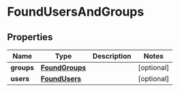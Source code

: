# FoundUsersAndGroups

## Properties
Name | Type | Description | Notes
------------ | ------------- | ------------- | -------------
**groups** | [**FoundGroups**](FoundGroups.md) |  |  [optional]
**users** | [**FoundUsers**](FoundUsers.md) |  |  [optional]
